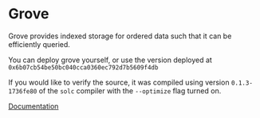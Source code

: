 # Grove

Grove provides indexed storage for ordered data such that it can be efficiently
queried.

You can deploy grove yourself, or use the version deployed at `0x6b07cb54be50bc040cca0360ec792d7b5609f4db`

If you would like to verify the source, it was compiled using version
``0.1.3-1736fe80`` of the ``solc`` compiler with the ``--optimize`` flag turned
on.


[Documentation](http://ethereum-grove.readthedocs.org/en/latest/)
